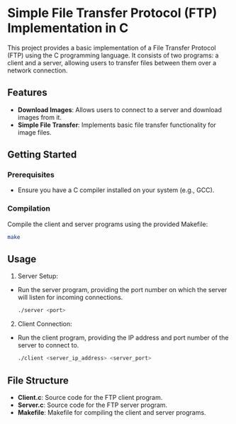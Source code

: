 # Simple File Transfer Protocol (FTP) Implementation in C

This project provides a basic implementation of a File Transfer Protocol (FTP) using the C programming language. It consists of two programs: a client and a server, allowing users to transfer files between them over a network connection.

## Features

- **Download Images**: Allows users to connect to a server and download images from it.
- **Simple File Transfer**: Implements basic file transfer functionality for image files.

## Getting Started

### Prerequisites

- Ensure you have a C compiler installed on your system (e.g., GCC).

### Compilation

Compile the client and server programs using the provided Makefile:

```bash
make
```
## Usage
1. Server Setup:
  * Run the server program, providing the port number on which the server will listen for incoming connections.
     ```bash
     ./server <port>
     ```
     
2. Client Connection:
  * Run the client program, providing the IP address and port number of the server to connect to.
    ```bash
    ./client <server_ip_address> <server_port>
    ```
## File Structure
* **Client.c**: Source code for the FTP client program.
* **Server.c**: Source code for the FTP server program.
* **Makefile**: Makefile for compiling the client and server programs.
